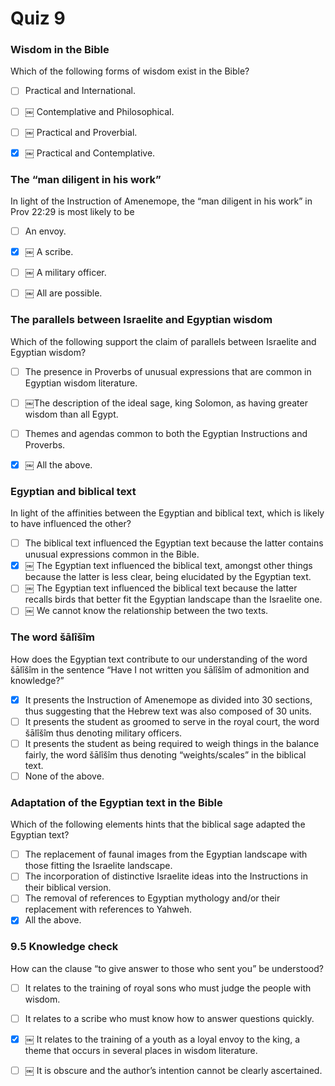 # Quiz 9

###  Wisdom in the Bible

Which of the following forms of wisdom exist in the Bible?

- [ ] Practical and International.
- [ ] ￼ Contemplative and Philosophical.
- [ ] ￼ Practical and Proverbial.
- [x] ￼ Practical and Contemplative.


### The “man diligent in his work”
In light of the Instruction of Amenemope, the “man diligent in his work” in Prov 22:29 is most likely to be

- [ ] An envoy.
- [x] ￼ A scribe. 
- [ ] ￼ A military officer.
- [ ] ￼ All are possible.


### The parallels between Israelite and Egyptian wisdom

Which of the following support the claim of parallels between Israelite and Egyptian wisdom?
- [ ] The presence in Proverbs of unusual expressions that are common in Egyptian wisdom literature.
- [ ] ￼The description of the ideal sage, king Solomon, as having greater wisdom than all Egypt.
- [ ] Themes and agendas common to both the Egyptian Instructions and Proverbs.
- [x] ￼ All the above. 



### Egyptian and biblical text

In light of the affinities between the Egyptian and biblical text, which is likely to have influenced the other?
- [ ] The biblical text influenced the Egyptian text because the latter contains unusual expressions common in the Bible.
- [x] ￼ The Egyptian text influenced the biblical text, amongst other things because the latter is less clear, being elucidated by the Egyptian text. 
- [ ] ￼ The Egyptian text influenced the biblical text because the latter recalls birds that better fit the Egyptian landscape than the Israelite one.
- [ ] ￼ We cannot know the relationship between the two texts.
### The word šālı̂šı̂m

How does the Egyptian text contribute to our understanding of the word šālı̂šı̂m in the sentence “Have I not written you šālı̂šı̂m of admonition and knowledge?”

- [x] It presents the Instruction of Amenemope as divided into 30 sections, thus suggesting that the Hebrew text was also composed of 30 units. 
- [ ] It presents the student as groomed to serve in the royal court, the word šālı̂šı̂m thus denoting military officers.
- [ ] It presents the student as being required to weigh things in the balance fairly, the word šālı̂šı̂m thus denoting “weights/scales” in the biblical text.
- [ ] None of the above.

### Adaptation of the Egyptian text in the Bible

Which of the following elements hints that the biblical sage adapted the Egyptian text?

- [ ] The replacement of faunal images from the Egyptian landscape with those fitting the Israelite landscape. 
- [ ] The incorporation of distinctive Israelite ideas into the Instructions in their biblical version.
- [ ] The removal of references to Egyptian mythology and/or their replacement with references to Yahweh.
- [x] All the above.

### 9.5 Knowledge check

How can the clause “to give answer to those who sent you” be understood?

- [ ] It relates to the training of royal sons who must judge the people with wisdom.
- [ ] It relates to a scribe who must know how to answer questions quickly.
- [x] ￼ It relates to the training of a youth as a loyal envoy to the king, a theme that occurs in several places in wisdom literature.
- [ ] ￼ It is obscure and the author’s intention cannot be clearly ascertained.


